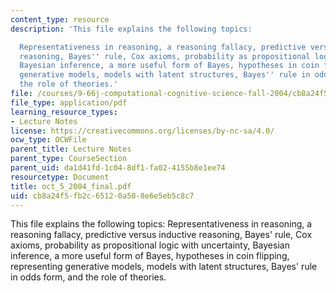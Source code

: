 ```yaml
---
content_type: resource
description: 'This file explains the following topics:

  Representativeness in reasoning, a reasoning fallacy, predictive versus inductive
  reasoning, Bayes'' rule, Cox axioms, probability as propositional logic with uncertainty,
  Bayesian inference, a more useful form of Bayes, hypotheses in coin flipping, representing
  generative models, models with latent structures, Bayes'' rule in odds form, and
  the role of theories.'
file: /courses/9-66j-computational-cognitive-science-fall-2004/cb8a24f5fb2c65120a508e6e5eb5c8c7_oct_5_2004_final.pdf
file_type: application/pdf
learning_resource_types:
- Lecture Notes
license: https://creativecommons.org/licenses/by-nc-sa/4.0/
ocw_type: OCWFile
parent_title: Lecture Notes
parent_type: CourseSection
parent_uid: da1d41fd-1c04-8df1-fa02-4155b8e1ee74
resourcetype: Document
title: oct_5_2004_final.pdf
uid: cb8a24f5-fb2c-6512-0a50-8e6e5eb5c8c7
---
```

This file explains the following topics:
Representativeness in reasoning, a reasoning fallacy, predictive versus inductive reasoning, Bayes' rule, Cox axioms, probability as propositional logic with uncertainty, Bayesian inference, a more useful form of Bayes, hypotheses in coin flipping, representing generative models, models with latent structures, Bayes' rule in odds form, and the role of theories.